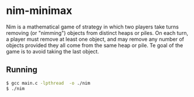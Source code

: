 # nim-minimax

Nim is a mathematical game of strategy in which two players take turns removing (or "nimming") objects from distinct heaps or piles.
On each turn, a player must remove at least one object, and may remove any number of objects provided they all come from the same heap or pile.
Te goal of the game is to avoid taking the last object.

## Running

```sh
$ gcc main.c -lpthread  -o ./nim
$ ./nim
```
